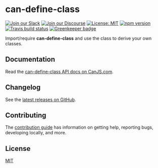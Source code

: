 # can-define-class

[![Join our Slack](https://img.shields.io/badge/slack-join%20chat-611f69.svg)](https://www.bitovi.com/community/slack?utm_source=badge&utm_medium=badge&utm_campaign=pr-badge&utm_content=badge)
[![Join our Discourse](https://img.shields.io/discourse/https/forums.bitovi.com/posts.svg)](https://forums.bitovi.com/?utm_source=badge&utm_medium=badge&utm_campaign=pr-badge&utm_content=badge)
[![License: MIT](https://img.shields.io/badge/license-MIT-blue.svg)](https://github.com/canjs/can-define-class/blob/master/LICENSE.md)
[![npm version](https://badge.fury.io/js/can-define-class.svg)](https://www.npmjs.com/package/can-define-class)
[![Travis build status](https://travis-ci.org/canjs/can-define-class.svg?branch=master)](https://travis-ci.org/canjs/can-define-class)
[![Greenkeeper badge](https://badges.greenkeeper.io/canjs/can-define-class.svg)](https://greenkeeper.io/)

Import/require **can-define-class** and use the class to derive your own classes.

## Documentation

Read the [can-define-class API docs on CanJS.com](https://v3.canjs.com/doc/can-define-class.html).

## Changelog

See the [latest releases on GitHub](https://github.com/canjs/can-define-class/releases).

## Contributing

The [contribution guide](https://github.com/canjs/can-define-class/blob/master/CONTRIBUTING.md) has information on getting help, reporting bugs, developing locally, and more.

## License

[MIT](https://github.com/canjs/can-define-class/blob/master/LICENSE.md)
